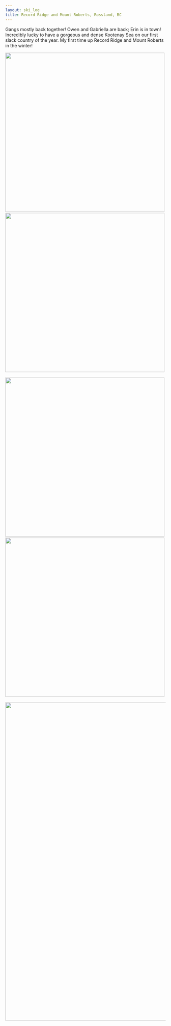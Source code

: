 ```yaml
---
layout: ski_log
title: Record Ridge and Mount Roberts, Rossland, BC
---
```


Gangs mostly back together! Owen and Gabriella are back; Erin is in town! Incredibly lucky to have a gorgeous and dense Kootenay Sea on our first slack country of the year. My first time up Record Ridge and Mount Roberts in the winter!

<p align="center">
  <img src="{{ site.baseurl }}/ski_log/images/Jan23/RecordRobbie/glory.jpg" width="500">&nbsp;
  <img src="{{ site.baseurl }}/ski_log/images/Jan23/RecordRobbie/girls.jpg" width="500">&nbsp;
</p>

<p align="center">
  <img src="{{ site.baseurl }}/ski_log/images/Jan23/RecordRobbie/trees.jpg" width="500">&nbsp;
  <img src="{{ site.baseurl }}/ski_log/images/Jan23/RecordRobbie/slide.jpg" width="500">&nbsp;
</p>

<p align="center">
  <img src="{{ site.baseurl }}/ski_log/images/Jan23/RecordRobbie/corridor.jpg" width="1000">&nbsp;
</p>
